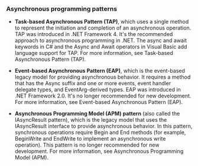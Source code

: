 ### Asynchronous programming patterns

- **Task-based Asynchronous Pattern (TAP)**, which uses a single method to represent the initiation and completion of an asynchronous operation. TAP was introduced in .NET Framework 4. It's the recommended approach to asynchronous programming in .NET. The async and await keywords in C# and the Async and Await operators in Visual Basic add language support for TAP. For more information, see Task-based Asynchronous Pattern (TAP).

- **Event-based Asynchronous Pattern (EAP)**, which is the event-based legacy model for providing asynchronous behavior. It requires a method that has the Async suffix and one or more events, event handler delegate types, and EventArg-derived types. EAP was introduced in .NET Framework 2.0. It's no longer recommended for new development. For more information, see Event-based Asynchronous Pattern (EAP).

- **Asynchronous Programming Model (APM) pattern** (also called the IAsyncResult pattern), which is the legacy model that uses the IAsyncResult interface to provide asynchronous behavior. In this pattern, synchronous operations require Begin and End methods (for example, BeginWrite and EndWrite to implement an asynchronous write operation). This pattern is no longer recommended for new development. For more information, see Asynchronous Programming Model (APM).
